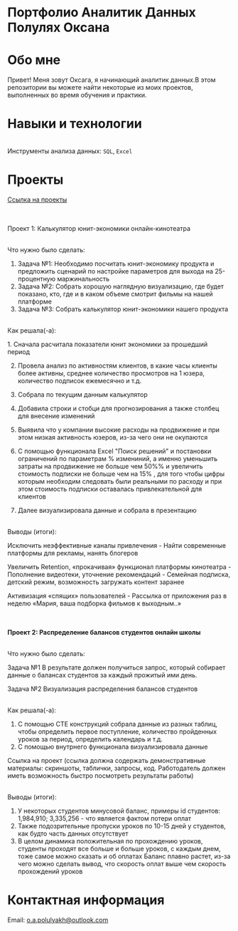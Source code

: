 # Портфолио Аналитик Данных Полулях Оксана
 
# Обо мне 
Привет! Меня зовут Оксага, я начинающий аналитик данных.В этом репозитории вы можете найти некоторые из моих проектов, выполненных во время обучения и практики.

# Навыки и технологии
<br> Инструменты анализа данных: ``SQL``, ``Excel``


# Проекты
<a href=https://drive.google.com/drive/u/1/folders/1pWK18ix3xNkqH6xQMUXCFGgfKg-gYe5C>Ссылка на проекты</a>


<p><br><br>Проект 1: Калькулятор юнит-экономики онлайн-кинотеатра</p>

<br>Что нужно было сделать:

<ol> 

 <li>Задача №1: Необходимо посчитать юнит-экономику продукта и предложить сценарий по настройке параметров для выхода на 25-процентную маржинальность</li>
 <li>Задача №2: Собрать хорошую наглядную визуализацию, где будет показано, кто, где и в каком объеме смотрит фильмы на нашей платформе</li>
 <li>Задача №3: Собрать калькулятор юнит-экономики нашего продукта

</ol>

<p><br>Как решала(-а): <p>
1. Сначала расчитала показатели юнит экономики за прошедший период
 
2. Провела анализ по активностям клиентов, в какие часы клиенты более активны, среднее количество просмотров на 1 юзера, количество подписок ежемесячно и т.д.
 
3. Собрала по текущим данным калькулятор
 
4. Добавила строки и стобци для прогнозирования а также столбец для внесение изменений
 
5. Выявила что у компании высокие расходы на продвижение и при этом низкая активность юзеров, из-за чего они не окупаются
 
6. С помощью функционала Excel "Поиск решений" и постановки ограничений по параметрам % измениний, а именно уменьшить затраты на продвижение не больше чем 50%% и увеличить стоимость подписки не больше чем на 15% , для того чтобы цифры которым необходим следовать были реальными по расходу и при этом стоимость подписки оставалась привлекательной для клиентов

7. Далее визуализировала данные и собрала в презентацию



<br>Выводы (итоги):

Исключить неэффективные каналы привлечения - Найти современные платформы для рекламы, нанять блогеров

Увеличить Retention, «прокачивая» функционал платформы кинотеатра - Пополнение видеотеки, уточнение рекомендаций - Семейная подписка, детский режим, возможность загружать контент заранее

Активизация «спящих» пользователей - Рассылка от приложения раз в неделю «Мария, ваша подборка фильмов к выходным..»


<br><br>**Проект 2: Распределение балансов студентов онлайн школы**

<br>Что нужно было сделать:

Задача №1 В результате должен получиться запрос, который собирает данные о балансах студентов за каждый прожитый ими день.

Задача №2 Визуализация распределения балансов студентов

<br>Как решала(-а): 

1. С помощью CTE конструкций собрала данные из разных таблиц, чтобы определить первое поступление, количество пройденных уроков за период, определить календарь и т.д.
2. С помощью внутрнего функционала визуализировала данные

Ссылка на проект (ссылка должна содержать демонстративные материалы: скриншоты, таблички, запросы, код. Работодатель должен иметь возможность быстро посмотреть результаты работы)

<br>Выводы (итоги):

1. У некоторых студентов минусовой баланс, примеры id студентов: 1,984,910; 3,335,256 - что является фактом потери оплат
2. Также подозрительные пропуски уроков по 10-15 дней у студентов, как будто часть данных отсутствует
3. В целом динамика положительная по прохождению уроков, студенты проходят все больше и больше уроков, с каждым днем, тоже самое можно сказать и об оплатах
Баланс плавно растет, из-за чего можно сделать вывод, что скорость оплат выше чем скорость прохождений уроков
 
# Контактная информация
 
Email: o.a.polulyakh@outlook.com


